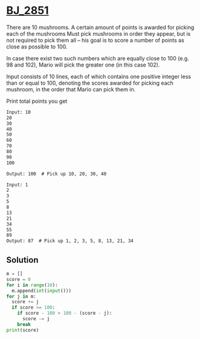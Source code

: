 # [BJ_2851](https://acmicpc.net/problem/2851)

There are 10 mushrooms. A certain amount of points is awarded for picking each of the mushrooms
Must pick mushrooms in order they appear, but is not required to pick them all – 
his goal is to score a number of points as close as possible to 100. 

In case there exist two such numbers which are equally close to 100 (e.g. 98 and 102), Mario will pick the greater one (in this case 102). 

Input consists of 10 lines, each of which contains one positive integer less than or equal to 100, denoting the scores awarded for picking each mushroom, in the order that Mario can pick them in. 

Print total points you get

```txt
Input: 10
20
30
40
50
60
70
80
90
100

Output: 100  # Pick up 10, 20, 30, 40

Input: 1
2
3
5
8
13
21
34
55
89
Output: 87  # Pick up 1, 2, 3, 5, 8, 13, 21, 34
```

## Solution

```py
m = []
score = 0
for i in range(10):
  m.append(int(input()))
for j in m:
  score += j
  if score >= 100:
    if score - 100 > 100 - (score - j):
      score -= j
    break
print(score)
```
